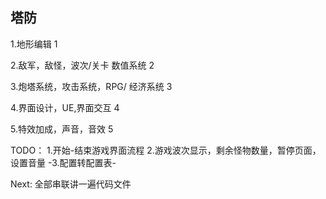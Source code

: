 ## 塔防

1.地形编辑                             1

2.敌军，敌怪，波次/关卡 数值系统         2

3.炮塔系统，攻击系统，RPG/ 经济系统      3

4.界面设计，UE,界面交互                 4

5.特效加成，声音，音效                  5

TODO：
1.开始-结束游戏界面流程
2.游戏波次显示，剩余怪物数量，暂停页面，设置音量
-3.配置转配置表-

Next:
全部串联讲一遍代码文件

